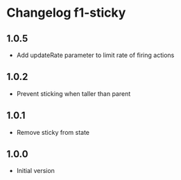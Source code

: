 # Changelog f1-sticky

## 1.0.5

 * Add updateRate parameter to limit rate of firing actions

## 1.0.2

 * Prevent sticking when taller than parent

## 1.0.1

 * Remove sticky from state

## 1.0.0

 * Initial version
